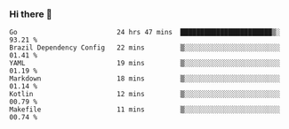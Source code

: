 ### Hi there 👋

<!--
**yeya24/yeya24** is a ✨ _special_ ✨ repository because its `README.md` (this file) appears on your GitHub profile.

Here are some ideas to get you started:

- 🔭 I’m currently working on ...
- 🌱 I’m currently learning ...
- 👯 I’m looking to collaborate on ...
- 🤔 I’m looking for help with ...
- 💬 Ask me about ...
- 📫 How to reach me: ...
- 😄 Pronouns: ...
- ⚡ Fun fact: ...
-->

<!--START_SECTION:waka-->

```text
Go                         24 hrs 47 mins  ███████████████████████▒░   93.21 %
Brazil Dependency Config   22 mins         ▒░░░░░░░░░░░░░░░░░░░░░░░░   01.41 %
YAML                       19 mins         ▒░░░░░░░░░░░░░░░░░░░░░░░░   01.19 %
Markdown                   18 mins         ▒░░░░░░░░░░░░░░░░░░░░░░░░   01.14 %
Kotlin                     12 mins         ▒░░░░░░░░░░░░░░░░░░░░░░░░   00.79 %
Makefile                   11 mins         ▒░░░░░░░░░░░░░░░░░░░░░░░░   00.74 %
```

<!--END_SECTION:waka-->
